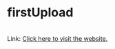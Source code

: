 # firstUpload
<br/>
Link: <a href="https://palcode8.github.io/firstUpload/">Click here to visit the website.</a>
